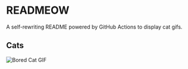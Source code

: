 # READMEOW

A self-rewriting README powered by GitHub Actions to display cat gifs.

## Cats

![Bored Cat GIF](https://media4.giphy.com/media/v1.Y2lkPTlhY2QwMmRhNnZoaHUyaG14Y3c2Z3o2aXgwc21kNG1md202dXZsNzEzNmpwdXVmYyZlcD12MV9naWZzX3NlYXJjaCZjdD1n/mlvseq9yvZhba/200.gif)
